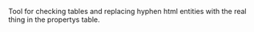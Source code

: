 Tool for checking tables and replacing hyphen html entities with the real thing in the propertys table.
